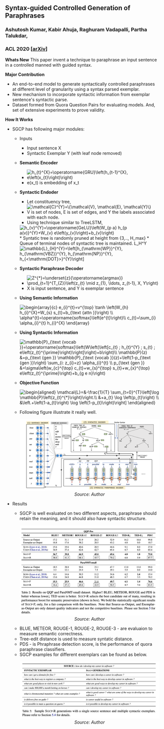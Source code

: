 ## Syntax-guided Controlled Generation of Paraphrases
### Ashutosh Kumar, Kabir Ahuja, Raghuram Vadapalli, Partha Talukdar, 
### ACL 2020 [[arXiv](https://arxiv.org/pdf/2005.08417.pdf)]


**Whats New** This paper invent a technique to paraphrase an input sentence in a controlled manned with guided syntax. 

**Major Contribution**
* An end-to-end model to generate syntactically controlled paraphrases at different level of granularity using a syntax parsed exemplar.
* New mechanism to incorporate syntactic information from exemplar sentence's syntactic parse. 
* Dataset formed from Quora Question Pairs for evaluating models. And, set of extensive experiments to prove validity.

**How It Works**
* SGCP has following major modules:
    * Inputs
        * Input sentence X
        * Syntactic Exemplar Y (with leaf node removed)
    * **Semantic Encoder**
        * <img src="https://i.upmath.me/svg/h_%7Bt%7D%5E%7BX%7D%3D%5Coperatorname%7BGRU%7D%5Cleft(h_%7Bt-1%7D%5E%7BX%7D%2C%20e%5Cleft(x_%7Bt%7D%5Cright)%5Cright)" alt="h_{t}^{X}=\operatorname{GRU}\left(h_{t-1}^{X}, e\left(x_{t}\right)\right)" />
        * e(x_t) is embedding of x_t
    * **Syntactic Endoder**
        * Let constituency tree,  <img src="https://i.upmath.me/svg/%5Cmathcal%7BC%7D%5E%7BY%7D%3D%5C%7B%5Cmathcal%7BV%7D%2C%20%5Cmathcal%7BE%7D%2C%20%5Cmathcal%7BY%7D%5C%7D" alt="\mathcal{C}^{Y}=\{\mathcal{V}, \mathcal{E}, \mathcal{Y}\}" />
        * V is set of nodes, E is set of edges, and Y the labels associated with each node.
        * Using technique similar to TreeLSTM, 
        <img src="https://i.upmath.me/svg/h_%7Bv%7D%5E%7BY%7D%3D%5Coperatorname%7BGeLU%7D%5Cleft(W_%7Bp%20a%7D%20h_%7Bp%20a(v)%7D%5E%7BY%7D%2BW_%7Bv%7D%20e%5Cleft(y_%7Bv%7D%5Cright)%2Bb_%7Bv%7D%5Cright)" alt="h_{v}^{Y}=\operatorname{GeLU}\left(W_{p a} h_{p a(v)}^{Y}+W_{v} e\left(y_{v}\right)+b_{v}\right)" />
        * Syntatic tree is randomly pruned at height from {3,.., H_max}
        * Queue of terminal nodes of syntactic tree is maintained. L_H^Y
            <img src="https://i.upmath.me/svg/%5Cmathbb%7BL%7D_%7BH%7D%5E%7BY%7D%3D%5Cleft%5Bh_%7B%5Cmathrm%7BWP%7D%7D%5E%7BY%7D%2C%20h_%7B%5Cmathrm%7BVBZ%7D%7D%5E%7BY%7D%2C%20h_%7B%5Cmathrm%7BNP%7D%7D%5E%7BY%7D%2C%20h_%7B%3C%5Cmathrm%7BDOT%7D%3E%7D%5E%7BY%7D%5Cright%5D" alt="\mathbb{L}_{H}^{Y}=\left[h_{\mathrm{WP}}^{Y}, h_{\mathrm{VBZ}}^{Y}, h_{\mathrm{NP}}^{Y}, h_{&lt;\mathrm{DOT}&gt;}^{Y}\right]" />


    * **Syntactic Paraphrase Decoder**
        * <img src="https://i.upmath.me/svg/Z%5E%7B*%7D%3D%5Cunderset%7Bz%7D%7B%5Coperatorname%7Bargmax%7D%7D%20%5Cprod_%7Bt%3D1%7D%5E%7BT_%7BZ%7D%7D%5Cleft(z_%7Bt%7D%20%5Cmid%20z_%7B1%7D%2C%20%5Cldots%2C%20z_%7Bt-1%7D%2C%20X%2C%20Y%5Cright)" alt="Z^{*}=\underset{z}{\operatorname{argmax}} \prod_{t=1}^{T_{Z}}\left(z_{t} \mid z_{1}, \ldots, z_{t-1}, X, Y\right)" />
        * X is input sentence, and Y is exemplar sentence

            
            
    * **Using Semantic Information**

        <img src="https://i.upmath.me/svg/%5Cbegin%7Barray%7D%7Bc%7D%0Ae_%7Bi%7D%5E%7Bt%7D%3Dv%5E%7B%5Ctop%7D%20%5Ctanh%20%5Cleft(W_%7Bh%7D%20h_%7Bi%7D%5E%7BX%7D%2BW_%7Bs%7D%20s_%7Bt%7D%2Bb_%7B%5Ctext%20%7Battn%20%7D%7D%5Cright)%20%5C%5C%0A%5Calpha%5E%7Bt%7D%3D%5Coperatorname%7Bsoftmax%7D%5Cleft(e%5E%7Bt%7D%5Cright)%5C%5C%0Ac_%7Bt%7D%3D%5Csum_%7Bi%7D%20%5Calpha_%7Bi%7D%5E%7Bt%7D%20h_%7Bi%7D%5E%7BX%7D%0A%5Cend%7Barray%7D" alt="\begin{array}{c}
e_{i}^{t}=v^{\top} \tanh \left(W_{h} h_{i}^{X}+W_{s} s_{t}+b_{\text {attn }}\right) \\
\alpha^{t}=\operatorname{softmax}\left(e^{t}\right)\\
c_{t}=\sum_{i} \alpha_{i}^{t} h_{i}^{X}
\end{array}" />

    * **Using Syntactic Information**

        <img src="https://i.upmath.me/svg/%0A%5Cmathbb%7BP%7D_%7B%5Ctext%20%7Bvocab%20%7D%7D%3D%5Coperatorname%7Bsoftmax%7D%5Cleft(W%5Cleft(%5Cleft%5Bc_%7Bt%7D%20%3B%20h_%7Bt%7D%5E%7BY%7D%20%3B%20s_%7Bt%7D%20%3B%20e%5Cleft(z_%7Bt%7D%5E%7B%5Cprime%7D%5Cright)%5Cright%5D%5Cright)%2Bb%5Cright)%5C%5C%0A%5Cmathbb%7BP%7D(z)%20%26%3Dp_%7B%5Ctext%20%7Bgen%20%7D%7D%20%5Cmathbb%7BP%7D_%7B%5Ctext%20%7Bvocab%20%7D%7D(z)%2B%5Cleft(1-p_%7B%5Ctext%20%7Bgen%20%7D%7D%5Cright)%20%5Csum_%7Bi%3A%20z_%7Bi%7D%3Dz%7D%20%5Calpha_%7Bi%7D%5E%7Bt%7D%20%5C%5C%0Ap_%7B%5Ctext%20%7Bgen%20%7D%7D%20%26%3D%5Csigma%5Cleft(w_%7Bc%7D%5E%7B%5Ctop%7D%20c_%7Bt%7D%2Bw_%7Bs%7D%5E%7B%5Ctop%7D%20s_%7Bt%7D%2Bw_%7Bx%7D%5E%7B%5Ctop%7D%20e%5Cleft(z_%7Bt%7D%5E%7B%5Cprime%7D%5Cright)%2Bb_%7Bg%20e%20n%7D%5Cright)%0A" alt="
\mathbb{P}_{\text {vocab }}=\operatorname{softmax}\left(W\left(\left[c_{t} ; h_{t}^{Y} ; s_{t} ; e\left(z_{t}^{\prime}\right)\right]\right)+b\right)\\
\mathbb{P}(z) &amp;=p_{\text {gen }} \mathbb{P}_{\text {vocab }}(z)+\left(1-p_{\text {gen }}\right) \sum_{i: z_{i}=z} \alpha_{i}^{t} \\
p_{\text {gen }} &amp;=\sigma\left(w_{c}^{\top} c_{t}+w_{s}^{\top} s_{t}+w_{x}^{\top} e\left(z_{t}^{\prime}\right)+b_{g e n}\right)
" />

    * **Objective Function**

        <img src="https://i.upmath.me/svg/%5Cbegin%7Baligned%7D%0A%5Cmathcal%7BL%7D%3D%26-%5Cfrac%7B1%7D%7BT%7D%20%5Csum_%7Bt%3D0%7D%5E%7BT%7D%5Cleft%5B%5Clog%20%5Cmathbb%7BP%7D%5Cleft(z_%7Bt%7D%5E%7B*%7D%5Cright)%5Cright.%5C%5C%0A%26%2Ba_%7Bt%7D%20%5Clog%20%5Cleft(p_%7Bt%7D%5Cright)%20%5C%5C%0A%26%5Cleft.%2B%5Cleft(1-a_%7Bt%7D%5Cright)%20%5Clog%20%5Cleft(1-p_%7Bt%7D%5Cright)%5Cright%5D%0A%5Cend%7Baligned%7D" alt="\begin{aligned}
\mathcal{L}=&amp;-\frac{1}{T} \sum_{t=0}^{T}\left[\log \mathbb{P}\left(z_{t}^{*}\right)\right.\\
&amp;+a_{t} \log \left(p_{t}\right) \\
&amp;\left.+\left(1-a_{t}\right) \log \left(1-p_{t}\right)\right]
\end{aligned}" />

    * Following figure illustrate it really well. 
        <p align="center">
        <img width=600 src="images/SGCP_architecture.png">
        <em>Source: Author</em>
        </p>

* Results
    * SGCP is well evaluated on two different aspects, paraphrase should retain the meaning, and it should also have syntactic structure.
        <p align="center">
        <img width=600 src="images/SGCP_results.png">
        <em>Source: Author</em>
        </p>
    * BLUE, METEOR, ROUGE-1, ROUGE-2, ROUGE-3 - are evaluaion to measure semantic correctness.
    * Tree-edit distance is used to measure syntatic distance.
    * PDS - is Phraphrase detection score, is the performance of quora paraphrase classifiers. 
    * SGCP examples for different exemplars can be found as below.
        <p align="center">
        <img width=600 src="images/SGCP_examples.png">
        <em>Source: Author</em>
        </p>







